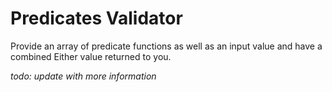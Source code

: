 # Predicates Validator

Provide an array of predicate functions as well as an input value and have a combined Either value returned to you.

_todo: update with more information_
